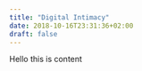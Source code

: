 ```yaml
---
title: "Digital Intimacy"
date: 2018-10-16T23:31:36+02:00
draft: false
---
```


Hello this is content
